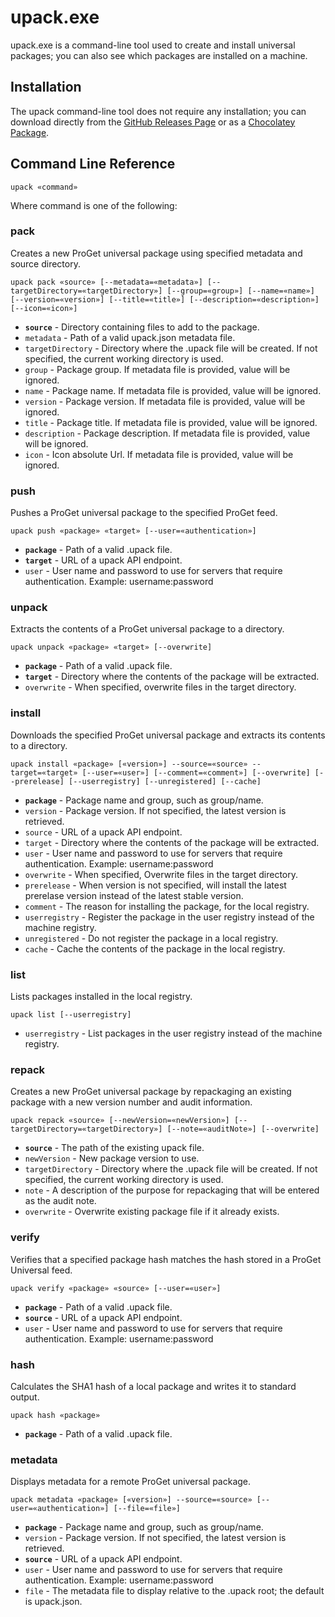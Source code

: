 # upack.exe

upack.exe is a command-line tool used to create and install universal packages; you can also see which packages are installed on a machine.

## Installation

The upack command-line tool does not require any installation; you can download directly from the [GitHub Releases Page](https://github.com/Inedo/upack/releases) or as a [Chocolatey Package](https://chocolatey.org/packages/upack).

## Command Line Reference

    upack «command»

Where command is one of the following:

### pack

Creates a new ProGet universal package using specified metadata and source directory.
    
    upack pack «source» [--metadata=«metadata»] [--targetDirectory=«targetDirectory»] [--group=«group»] [--name=«name»] [--version=«version»] [--title=«title»] [--description=«description»] [--icon=«icon»]

 - **`source`** - Directory containing files to add to the package.
 - `metadata` - Path of a valid upack.json metadata file.
 - `targetDirectory` - Directory where the .upack file will be created. If not specified, the current working directory is used.
 - `group` - Package group. If metadata file is provided, value will be ignored.
 - `name` - Package name. If metadata file is provided, value will be ignored.
 - `version` - Package version. If metadata file is provided, value will be ignored.
 - `title` - Package title. If metadata file is provided, value will be ignored.
 - `description` - Package description. If metadata file is provided, value will be ignored.
 - `icon` - Icon absolute Url. If metadata file is provided, value will be ignored.

### push

Pushes a ProGet universal package to the specified ProGet feed.

    upack push «package» «target» [--user=«authentication»]

 - **`package`** - Path of a valid .upack file.
 - **`target`** - URL of a upack API endpoint.
 - `user` - User name and password to use for servers that require authentication. Example: username:password

### unpack

Extracts the contents of a ProGet universal package to a directory.

    upack unpack «package» «target» [--overwrite]

 - **`package`** - Path of a valid .upack file.
 - **`target`** - Directory where the contents of the package will be extracted.
 - `overwrite` - When specified, overwrite files in the target directory.


### install

Downloads the specified ProGet universal package and extracts its contents to a directory.

    upack install «package» [«version»] --source=«source» --target=«target» [--user=«user»] [--comment=«comment»] [--overwrite] [--prerelease] [--userregistry] [--unregistered] [--cache]

 - **`package`** - Package name and group, such as group/name.
 - `version` - Package version. If not specified, the latest version is retrieved.
 - `source` - URL of a upack API endpoint.
 - `target` - Directory where the contents of the package will be extracted.
 - `user` - User name and password to use for servers that require authentication. Example: username:password
 - `overwrite` - When specified, Overwrite files in the target directory.
 - `prerelease` - When version is not specified, will install the latest prerelase version instead of the latest stable version.
 - `comment` - The reason for installing the package, for the local registry.
 - `userregistry` - Register the package in the user registry instead of the machine registry.
 - `unregistered` - Do not register the package in a local registry.
 - `cache` - Cache the contents of the package in the local registry.

### list

Lists packages installed in the local registry.

    upack list [--userregistry]

 - `userregistry` - List packages in the user registry instead of the machine registry.


### repack

Creates a new ProGet universal package by repackaging an existing package with a new version number and audit information.

    upack repack «source» [--newVersion=«newVersion»] [--targetDirectory=«targetDirectory»] [--note=«auditNote»] [--overwrite] 

 - **`source`** - The path of the existing upack file.
 - `newVersion` - New package version to use.
 - `targetDirectory` - Directory where the .upack file will be created. If not specified, the current working directory is used. 
 - `note` - A description of the purpose for repackaging that will be entered as the audit note.
 - `overwrite` - Overwrite existing package file if it already exists.

### verify

Verifies that a specified package hash matches the hash stored in a ProGet Universal feed.

    upack verify «package» «source» [--user=«user»]

 - **`package`** - Path of a valid .upack file.
 - **`source`** - URL of a upack API endpoint.
 - `user` - User name and password to use for servers that require authentication. Example: username:password

### hash

Calculates the SHA1 hash of a local package and writes it to standard output.

    upack hash «package»

 - **`package`** - Path of a valid .upack file.

### metadata

Displays metadata for a remote ProGet universal package.

    upack metadata «package» [«version»] --source=«source» [--user=«authentication»] [--file=«file»]

 - **`package`** - Package name and group, such as group/name.
 - `version` - Package version. If not specified, the latest version is retrieved.
 - **`source`** - URL of a upack API endpoint.
 - `user` - User name and password to use for servers that require authentication. Example: username:password
 - `file` - The metadata file to display relative to the .upack root; the default is upack.json.
